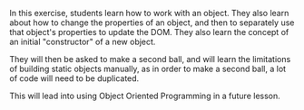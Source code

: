 In this exercise, students learn how to work with an object. They also learn
about how to change the properties of an object, and then to separately use that
object's properties to update the DOM. They also learn the concept of an initial
"constructor" of a new object.

They will then be asked to make a second ball, and will learn the limitations of
building static objects manually, as in order to make a second ball, a lot of
code will need to be duplicated.

This will lead into using Object Oriented Programming in a future lesson.
